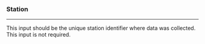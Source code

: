 ### Station
***

This input should be the unique station identifier where data was collected. This input is not required. 

